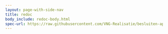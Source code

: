 ```yaml
---
layout: page-with-side-nav
title: redoc
body_include: redoc-body.html
spec-url: https://raw.githubusercontent.com/VNG-Realisatie/besluiten-api/1.0.1/src/openapi.yaml
---
```

<redoc spec-url='{{ page.spec-url}}'></redoc>